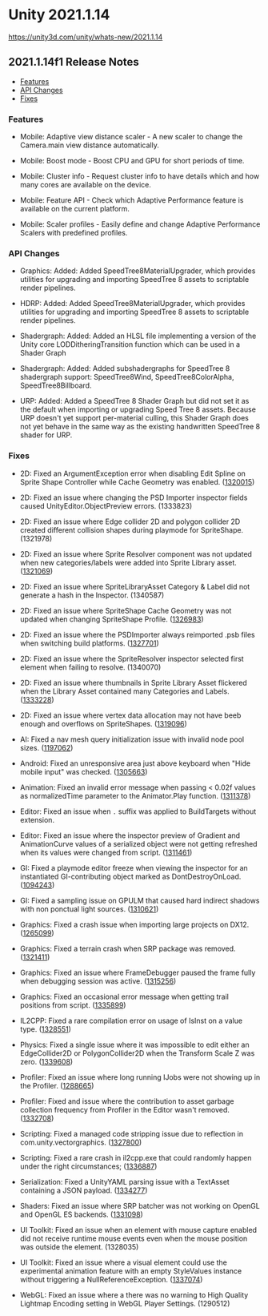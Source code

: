 # Unity 2021.1.14

https://unity3d.com/unity/whats-new/2021.1.14

## 2021.1.14f1 Release Notes

- [Features](#features)
- [API Changes](#api-changes)
- [Fixes](#fixes)


### Features

*   Mobile: Adaptive view distance scaler - A new scaler to change the Camera.main view distance automatically.
    
*   Mobile: Boost mode - Boost CPU and GPU for short periods of time.
    
*   Mobile: Cluster info - Request cluster info to have details which and how many cores are available on the device.
    
*   Mobile: Feature API - Check which Adaptive Performance feature is available on the current platform.
    
*   Mobile: Scaler profiles - Easily define and change Adaptive Performance Scalers with predefined profiles.
    

### API Changes

*   Graphics: Added: Added SpeedTree8MaterialUpgrader, which provides utilities for upgrading and importing SpeedTree 8 assets to scriptable render pipelines.
    
*   HDRP: Added: Added SpeedTree8MaterialUpgrader, which provides utilities for upgrading and importing SpeedTree 8 assets to scriptable render pipelines.
    
*   Shadergraph: Added: Added an HLSL file implementing a version of the Unity core LODDitheringTransition function which can be used in a Shader Graph
    
*   Shadergraph: Added: Added subshadergraphs for SpeedTree 8 shadergraph support: SpeedTree8Wind, SpeedTree8ColorAlpha, SpeedTree8Billboard.
    
*   URP: Added: Added a SpeedTree 8 Shader Graph but did not set it as the default when importing or upgrading Speed Tree 8 assets. Because URP doesn't yet support per-material culling, this Shader Graph does not yet behave in the same way as the existing handwritten SpeedTree 8 shader for URP.
    

### Fixes

*   2D: Fixed an ArgumentException error when disabling Edit Spline on Sprite Shape Controller while Cache Geometry was enabled. ([1320015](https://issuetracker.unity3d.com/issues/disabling-edit-spline-on-sprite-shape-controller-while-cache-geometry-is-enabled-throws-an-argumentexception-error))
    
*   2D: Fixed an issue where changing the PSD Importer inspector fields caused UnityEditor.ObjectPreview errors. (1333823)
    
*   2D: Fixed an issue where Edge collider 2D and polygon collider 2D created different collision shapes during playmode for SpriteShape. (1321978)
    
*   2D: Fixed an issue where Sprite Resolver component was not updated when new categories/labels were added into Sprite Library asset. ([1321069](https://issuetracker.unity3d.com/issues/2d-animation-sprite-resolver-component-not-updated-when-new-categories-slash-labels-are-added-into-sprite-library-asset))
    
*   2D: Fixed an issue where SpriteLibraryAsset Category & Label did not generate a hash in the Inspector. (1340587)
    
*   2D: Fixed an issue where SpriteShape Cache Geometry was not updated when changing SpriteShape Profile. ([1326983](https://issuetracker.unity3d.com/issues/2d-spriteshape-spriteshape-cache-geometry-does-not-update-when-changing-spriteshape-profile))
    
*   2D: Fixed an issue where the PSDImporter always reimported .psb files when switching build platforms. ([1327701](https://issuetracker.unity3d.com/issues/2d-psd-importer-always-reimports-psb-files-when-switching-build-platforms))
    
*   2D: Fixed an issue where the SpriteResolver inspector selected first element when failing to resolve. (1340070)
    
*   2D: Fixed an issue where thumbnails in Sprite Library Asset flickered when the Library Asset contained many Categories and Labels. ([1333228](https://issuetracker.unity3d.com/issues/2d-thumbnails-in-sprite-library-asset-flicker))
    
*   2D: Fixed an issue where vertex data allocation may not have beeb enough and overflows on SpriteShapes. ([1319096](https://issuetracker.unity3d.com/issues/2d-spriteshape-at-certain-cases-vertex-data-allocation-may-not-be-enough-and-overflows))
    
*   AI: Fixed a nav mesh query initialization issue with invalid node pool sizes. ([1197062](https://issuetracker.unity3d.com/issues/pathquerystatus-dot-success-is-returned-in-a-script-but-the-path-cant-be-resolved-when-using-a-highly-detailed-navmesh))
    
*   Android: Fixed an unresponsive area just above keyboard when "Hide mobile input" was checked. ([1305663](https://issuetracker.unity3d.com/issues/android-the-area-just-above-the-pop-up-keyboard-is-nonresponsive-when-hide-mobile-input-setting-is-used))
    
*   Animation: Fixed an invalid error message when passing < 0.02f values as normalizedTime parameter to the Animator.Play function. ([1311378](https://issuetracker.unity3d.com/issues/invalid-time-range-error-appears-in-the-console-when-passing-0-dot-02f-values-as-normalizedtime-parameter-to-the-animator-dot-play))
    
*   Editor: Fixed an issue when `.` suffix was applied to BuildTargets without extension.
    
*   Editor: Fixed an issue where the inspector preview of Gradient and AnimationCurve values of a serialized object were not getting refreshed when its values were changed from script. ([1311461](https://issuetracker.unity3d.com/issues/gradient-and-animationcurve-previews-dont-get-updated-when-modifying-values-from-script))
    
*   GI: Fixed a playmode editor freeze when viewing the inspector for an instantiated GI-contributing object marked as DontDestroyOnLoad. ([1094243](https://issuetracker.unity3d.com/issues/unity-freezes-on-lightmapeditorsettings-haszeroareamesh-renderer-when-selecting-certain-game-objects-in-the-scene-view))
    
*   GI: Fixed a sampling issue on GPULM that caused hard indirect shadows with non ponctual light sources. ([1310621](https://issuetracker.unity3d.com/issues/gameobjects-unlit-side-has-a-hard-shadow-split-when-progressive-gpu-lightmapper-is-used))
    
*   Graphics: Fixed a crash issue when importing large projects on DX12. ([1265099](https://issuetracker.unity3d.com/issues/crash-on-tiledtexturemanager-createtexture-when-importing-or-reimporting-a-large-amount-of-assets-in-one-batch))
    
*   Graphics: Fixed a terrain crash when SRP package was removed. ([1321411](https://issuetracker.unity3d.com/issues/crash-on-terrain-updatesplatmaterials-when-removing-universal-rp-package-with-terrain-lit-material))
    
*   Graphics: Fixed an issue where FrameDebugger paused the frame fully when debugging session was active. ([1315256](https://issuetracker.unity3d.com/issues/android-frame-debugger-player-is-not-pausing-when-frame-debugger-is-enabled-and-mesh-renderers-are-toggled-through-animation))
    
*   Graphics: Fixed an occasional error message when getting trail positions from script. ([1335899](https://issuetracker.unity3d.com/issues/trailrenderer-dot-setposition-will-log-a-index-out-of-bounds-error-when-index-is-in-bounds-of-the-positioncount-property))
    
*   IL2CPP: Fixed a rare compilation error on usage of IsInst on a value type. ([1328551](https://issuetracker.unity3d.com/issues/il2cpp-project-with-specific-dlls-build-fails-due-to-errors-in-il2cpp-generated-code))
    
*   Physics: Fixed a single issue where it was impossible to edit either an EdgeCollider2D or PolygonCollider2D when the Transform Scale Z was zero. ([1339608](https://issuetracker.unity3d.com/issues/2d-collider-cant-be-edited-when-it-is-inside-the-nested-gameobject))
    
*   Profiler: Fixed an issue where long running IJobs were not showing up in the Profiler. ([1288665](https://issuetracker.unity3d.com/issues/long-running-ijobs-are-not-showing-up-in-the-profiler))
    
*   Profiler: Fixed and issue where the contribution to asset garbage collection frequency from Profiler in the Editor wasn't removed. ([1332708](https://issuetracker.unity3d.com/issues/garbagecollectassets-is-triggered-frequently-when-higher-frame-counts-are-set))
    
*   Scripting: Fixed a managed code stripping issue due to reflection in com.unity.vectorgraphics. ([1327800](https://issuetracker.unity3d.com/issues/il2cpp-vector-graphics-buildsprite-fails-when-using-il2cpp-backend))
    
*   Scripting: Fixed a rare crash in il2cpp.exe that could randomly happen under the right circumstances; ([1336887](https://issuetracker.unity3d.com/issues/build-fails-with-il2cpp-error-system-dot-void-system-dot-collections-dot-concurrent-dot-concurrentqueue-1-enqueueslow-t-in-mscorlib-dot-dll))
    
*   Serialization: Fixed a UnityYAML parsing issue with a TextAsset containing a JSON payload. ([1334277](https://issuetracker.unity3d.com/issues/yaml-text-asset-throws-parsing-error-when-selecting-it))
    
*   Shaders: Fixed an issue where SRP batcher was not working on OpenGL and OpenGL ES backends. ([1331098](https://issuetracker.unity3d.com/issues/srp-batcher-not-working-with-opengl-apis-when-the-project-is-built))
    
*   UI Toolkit: Fixed an issue when an element with mouse capture enabled did not receive runtime mouse events even when the mouse position was outside the element. (1328035)
    
*   UI Toolkit: Fixed an issue where a visual element could use the experimental animation feature with an empty StyleValues instance without triggering a NullReferenceException. ([1337074](https://issuetracker.unity3d.com/issues/stylevalues-throws-nullreferenceexception-when-created-using-default-constructor))
    
*   WebGL: Fixed an issue where a there was no warning to High Quality Lightmap Encoding setting in WebGL Player Settings. (1290512)